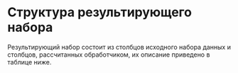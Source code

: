 # Структура результирующего набора

Результирующий набор состоит из столбцов исходного набора данных и столбцов, рассчитанных обработчиком, их описание приведено в таблице ниже.
